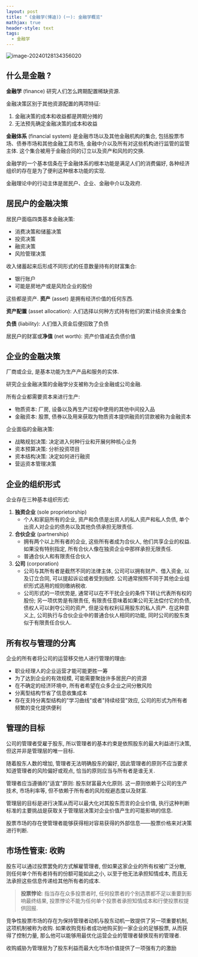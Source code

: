 ```yaml
---
layout: post
title: "《金融学(博迪)》(一): 金融学概览"
mathjax: true
header-style: text
tags: 
  - 金融学
---
```


![image-20240128134356020](D:\KaiserTT.github.io\img\fin\fin00.png)

## 什么是金融 ?

**金融学** (finance) 研究人们怎么跨期配置稀缺资源.

金融决策区别于其他资源配置的两项特征:

1. 金融决策的成本和收益都是跨期分摊的
2. 无法预先确定金融决策的成本和收益

**金融体系** (financial system) 是金融市场以及其他金融机构的集合, 包括股票市场、债券市场和其他金融工具市场, 金融中介以及所有对这些机构进行监管的监管主体. 这个集合被用于金融合同的订立以及资产和风险的交换.

金融学的一个基本信条在于金融体系的根本功能是满足人们的消费偏好, 各种经济组织的存在是为了便利这种根本功能的实现.

金融理论中的行动主体是居民户、企业、金融中介以及政府. 



## 居民户的金融决策

居民户面临四类基本金融决策:

- 消费决策和储蓄决策
- 投资决策
- 融资决策
- 风险管理决策

收入储蓄起来后形成不同形式的任意数量持有的财富集合:

- 银行账户
- 可能是房地产或是风险企业的股份

这些都是资产. **资产** (asset) 是拥有经济价值的任何东西.

**资产配置** (asset allocation): 人们选择以何种方式持有他们的累计结余资金集合

**负债** (liability): 人们借入资金后便招致了负债

居民户的财富或**净值** (net worth): 资产价值减去负债价值



## 企业的金融决策

厂商或企业, 是基本功能为生产产品和服务的实体.

研究企业金融决策的金融学分支被称为企业金融或公司金融.

所有企业都需要资本来进行生产:

- 物质资本: 厂房, 设备以及再生产过程中使用的其他中间投入品
- 金融资本: 股票, 债券以及用来获取为物质资本提供融资的贷款被称为金融资本

企业面临的金融决策:

- 战略规划决策: 决定进入何种行业和开展何种核心业务
- 资本预算决策: 分析投资项目
- 资本结构决策: 决定如何进行融资
- 营运资本管理决策



## 企业的组织形式

企业存在三种基本组织形式:

1. **独资企业** (sole proprietorship)
   - 个人和家庭所有的企业, 资产和负债是出资人的私人资产和私人负债, 单个出资人对企业的债务以及其他负债承担无限责任.
2. **合伙企业** (partnership)
   - 拥有两个以上所有者的企业, 这些所有者成为合伙人, 他们共享企业的权益. 如果没有特别指定, 所有合伙人像在独资企业中那样承担无限责任.
   - 普通合伙人和有限责任合伙人
3. **公司** (corporation)
   - 公司与其所有者是截然不同的法律主体, 公司可以拥有财产、借入资金, 以及订立合同, 可以提起诉讼或者受到指控. 公司通常按照不同于其他企业组织形式适用的规则缴纳税收.
   - 公司形式的一项优势是, 通常可以在不干扰企业的条件下转让代表所有权的股份; 另一项优势是有限责任, 有限责任意味着如果公司无法偿付它的负债, 债权人可以剥夺公司的资产, 但是没有权利征用股东的私人资产. 在这种意义上, 公司执行与合伙企业中的普通合伙人相同的功能, 同时公司的股东类似于有限责任合伙人.



## 所有权与管理的分离

企业的所有者将公司的运营移交他人进行管理的理由:

- 职业经理人的企业运营才能可能更胜一筹
- 为了达到企业的有效规模, 可能需要聚拢许多居民户的资源
- 在不确定的经济环境中, 所有者希望在众多企业之间分散风险
- 分离型结构节省了信息收集成本
- 存在支持分离型结构的"学习曲线"或者"持续经营"效应, 公司的形式为所有者频繁的变化提供便利



## 管理的目标

公司的管理者受雇于股东, 所以管理者的基本约束是依照股东的最大利益进行决策, 但这并非是管理层的唯一目标.

随着股东人数的增加, 管理者无法明确股东的偏好, 因此管理者的原则不应当要求知道管理者的风险偏好或观点, 恰当的原则应当与所有者是谁无关.

管理者应当遵循的"适宜"原则: 股东财富最大化原则. 这一原则依赖于公司的生产技术, 市场利率等, 但不依赖于所有者的风险规避态度以及财富. 

管理层的目标是进行决策从而可以最大化对其股东而言的企业价值, 执行这种判断标准的主要挑战是获取关于管理层决策对企业价值产生的可能影响的信息.

股票市场的存在使管理者能够获得相对容易获得的外部信息——股票价格来对决策进行判断.



## 市场性管束: 收购

股东可以通过投票罢免的方式解雇管理者, 但如果这家企业的所有权被广泛分散, 则任何单个所有者持有的份额可能如此之小, 以至于他无法承担知情成本, 而且无法承担这些信息传递给其他所有者的成本.

> **投票悖论**: 指当存在众多投票者时, 任何投票者的个别选票都不足以重要到影响最终结果, 投票悖论不能为任何单个投票者承担知情成本和行使投票权提供回报.

竞争性股票市场的存在为保持管理者动机与股东动机一致提供了另一项重要机制, 这项机制被称为收购. 如果收购竞标者成功地购买到一家企业的足够股票, 从而获得了控制力量, 那么他可以能够用最优化运营企业的管理者替换现有的管理者.

收购威胁为管理层为了股东利益而最大化市场价值提供了一项强有力的激励